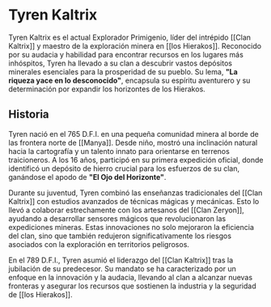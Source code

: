 # Tyren Kaltrix

Tyren Kaltrix es el actual Explorador Primigenio, líder del intrépido [[Clan Kaltrix]] y maestro de la exploración minera en [[los Hierakos]]. Reconocido por su audacia y habilidad para encontrar recursos en los lugares más inhóspitos, Tyren ha llevado a su clan a descubrir vastos depósitos minerales esenciales para la prosperidad de su pueblo. Su lema, **"La riqueza yace en lo desconocido"**, encapsula su espíritu aventurero y su determinación por expandir los horizontes de los Hierakos.

## Historia

Tyren nació en el 765 D.F.I. en una pequeña comunidad minera al borde de las frontera norte de [[Manya]]. Desde niño, mostró una inclinación natural hacia la cartografía y un talento innato para orientarse en terrenos traicioneros. A los 16 años, participó en su primera expedición oficial, donde identificó un depósito de hierro crucial para los esfuerzos de su clan, ganándose el apodo de **"El Ojo del Horizonte"**.

Durante su juventud, Tyren combinó las enseñanzas tradicionales del [[Clan Kaltrix]] con estudios avanzados de técnicas mágicas y mecánicas. Esto lo llevó a colaborar estrechamente con los artesanos del [[Clan Zeryon]], ayudando a desarrollar sensores mágicos que revolucionaron las expediciones mineras. Estas innovaciones no solo mejoraron la eficiencia del clan, sino que también redujeron significativamente los riesgos asociados con la exploración en territorios peligrosos.

En el 789 D.F.I., Tyren asumió el liderazgo del [[Clan Kaltrix]] tras la jubilación de su predecesor. Su mandato se ha caracterizado por un enfoque en la innovación y la audacia, llevando al clan a alcanzar nuevas fronteras y asegurar los recursos que sostienen la industria y la seguridad de [[los Hierakos]].